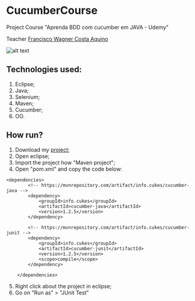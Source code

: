 # CucumberCourse
Project  Course "Aprenda BDD com cucumber em JAVA - Udemy"

Teacher [Francisco Wagner Costa Aquino](https://www.udemy.com/user/francisco-wagner-costa-aquino/)

![alt text](https://tse4.mm.bing.net/th?id=OIP.HuQyl7_WMMzOfs8RIlQ-XAHaD4&pid=15.1&P=0&w=316&h=167)

## Technologies used:
1. Eclipse;
2. Java;
3. Selenium;
4. Maven;
5. Cucumber;
6. OO.

## How run?
1. Download my [project](https://github.com/GustavoBrasil/CucumberCourse/archive/master.zip);
2. Open eclipse;
3. Import the project how "Maven project";
4. Open "pom.xml" and copy the code below:
```
<dependencies>
		<!-- https://mvnrepository.com/artifact/info.cukes/cucumber-java -->
		<dependency>
			<groupId>info.cukes</groupId>
			<artifactId>cucumber-java</artifactId>
			<version>1.2.5</version>
		</dependency>

		<!-- https://mvnrepository.com/artifact/info.cukes/cucumber-junit -->
		<dependency>
			<groupId>info.cukes</groupId>
			<artifactId>cucumber-junit</artifactId>
			<version>1.2.5</version>
			<scope>compile</scope>
		</dependency>

	</dependencies>
  ```
5. Right click about the project in eclipse;
6. Go on "Run as" > "JUnit Test"

